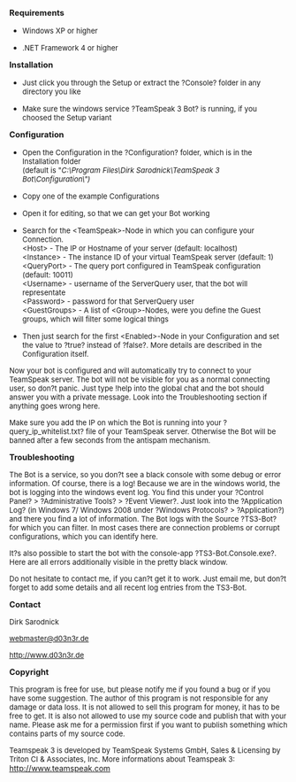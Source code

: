 <font size="2" style="font-size: 11pt">**Requirements**</font>

-   <font size="2">Windows XP or higher</font>

-   <font size="2">.NET Framework 4 or higher</font>

<font size="2" style="font-size: 11pt">**Installation**</font>

-   <font size="2">Just click you through the Setup or extract the
    ?Console? folder in any directory you like</font>

-   <font size="2">Make sure the windows service ?TeamSpeak 3 Bot? is
    running, if you choosed the Setup variant</font>

<font size="2" style="font-size: 11pt">**Configuration**</font>

-   <font size="2"><span lang>Open the Configuration in the
    ?Configuration? folder, which is in the Installation folder  
    (default is "</span></font><font size="2"><span lang>*C:\\Program
    Files\\Dirk Sarodnick\\TeamSpeak 3
    Bot\\Configuration\\")*</span></font>

-   <font size="2">Copy one of the example Configurations</font>

-   <font size="2">Open it for editing, so that we can get your Bot
    working</font>

-   <font size="2">Search for the \<TeamSpeak\>-Node in which you can
    configure your Connection.  
    \<Host\> - The IP or Hostname of your server (default: localhost)  
    \<Instance\> - The instance ID of your virtual TeamSpeak server
    (default: 1)  
    \<QueryPort\> - The query port configured in TeamSpeak configuration
    (default: 10011)  
    \<Username\> - username of the ServerQuery user, that the bot will
    representate  
    \<Password\> - password for that ServerQuery user  
    \<GuestGroups\> - A list of \<Group\>-Nodes, were you define the
    Guest groups, which will filter some logical things</font>

-   <font size="2">Then just search for the first \<Enabled\>-Node in
    your Configuration and set the value to ?true? instead of ?false?.
    More details are described in the Configuration itself.</font>

<font size="2">Now your bot is configured and will automatically try to
connect to your TeamSpeak server. The bot will not be visible for you as
a normal connecting user, so don?t panic. Just type !help into the
global chat and the bot should answer you with a private message. Look
into the Troubleshooting section if anything goes wrong here.</font>

<font size="2">Make sure you add the IP on which the Bot is running into
your ?query\_ip\_whitelist.txt? file of your TeamSpeak server. Otherwise
the Bot will be banned after a few seconds from the antispam
mechanism.</font>

<font size="2" style="font-size: 11pt">**Troubleshooting**</font>

<font size="2">The Bot is a service, so you don?t see a black console
with some debug or error information. Of course, there is a log! Because
we are in the windows world, the bot is logging into the windows event
log. You find this under your ?Control Panel? \> ?Administrative Tools?
\> ?Event Viewer?. Just look into the ?Application Log? (in Windows 7/
Windows 2008 under ?Windows Protocols? \> ?Application?) and there you
find a lot of information. The Bot logs with the Source ?TS3-Bot? for
which you can filter. In most cases there are connection problems or
corrupt configurations, which you can identify here.</font>

<font size="2">It?s also possible to start the bot with the console-app
?TS3-Bot.Console.exe?. Here are all errors additionally visible in the
pretty black window.</font>

<font size="2">Do not hesitate to contact me, if you can?t get it to
work. Just email me, but don?t forget to add some details and all recent
log entries from the TS3-Bot.</font>

<font size="2" style="font-size: 11pt">**Contact**</font>

<font size="2">Dirk Sarodnick</font>

<font size="2">webmaster@d03n3r.de</font>

<font size="2">http://www.d03n3r.de</font>

<font size="2" style="font-size: 11pt">**Copyright**</font>

<font size="2">This program is free for use, but please notify me if you
found a bug or if you have some suggestion. The author of this program
is not responsible for any damage or data loss. It is not allowed to
sell this program for money, it has to be free to get. It is also not
allowed to use my source code and publish that with your name. Please
ask me for a permission first if you want to publish something which
contains parts of my source code.</font>

<font size="2"><span lang>Teamspeak 3 is developed by TeamSpeak Systems
GmbH, Sales & Licensing by Triton CI & Associates, Inc. More
informations about Teamspeak 3:</span></font> http://www.teamspeak.com